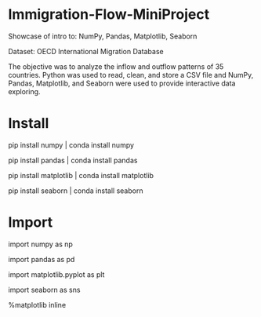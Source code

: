 # Immigration-Flow-MiniProject
Showcase of intro to: NumPy, Pandas, Matplotlib, Seaborn


Dataset: OECD International Migration Database

The objective was to analyze the inflow and outflow patterns of 35 countries.
Python was used to read, clean, and store a CSV file and NumPy, Pandas, Matplotlib, and Seaborn were used to provide interactive data exploring.

# Install
pip install numpy | conda install numpy

pip install pandas | conda install pandas

pip install matplotlib | conda install matplotlib

pip install seaborn | conda install seaborn

# Import
import numpy as np

import pandas as pd

import matplotlib.pyplot as plt

import seaborn as sns

%matplotlib inline
